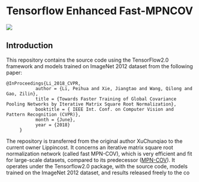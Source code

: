 # Tensorflow Enhanced Fast-MPNCOV

![](https://camo.githubusercontent.com/f2cdc5f25d743e922fd2c23e8a2a42e1f25c1e36/687474703a2f2f7065696875616c692e6f72672f70696374757265732f666173745f4d504e2d434f562e4a5047)
## Introduction
This repository contains the source code using the TensorFlow2.0 framework and models trained on ImageNet 2012 dataset from the following paper:<br>
```
@InProceedings{Li_2018_CVPR,
           author = {Li, Peihua and Xie, Jiangtao and Wang, Qilong and Gao, Zilin},
           title = {Towards Faster Training of Global Covariance Pooling Networks by Iterative Matrix Square Root Normalization},
           booktitle = { IEEE Int. Conf. on Computer Vision and Pattern Recognition (CVPR)},
           month = {June},
           year = {2018}
     }
```
The repository is transferred from the original author XuChunqiao to the current owner Lippincost.
It concerns an iterative matrix square root normalization network (called fast MPN-COV), which is very efficient and fit for large-scale datasets, compared to its predecessor ([MPN-COV](https://github.com/jiangtaoxie/MPN-COV)). It operates under the Tensorflow2.0 package, with the source code, models trained on the ImageNet 2012 dataset, and results released freely to the co